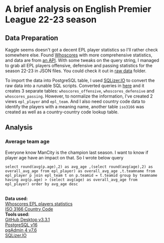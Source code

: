 # A brief analysis on English Premier League 22-23 season
## Data Preparation
<p>Kaggle seems doesn't got a decent EPL player statistics so I'll rather check somewhere else.  Found <a href="https://www.whoscored.com/">Whoscores</a> with more comprehensive statistics, and data are from <a href="https://www.whoscored.com/StatisticsFeed/1/GetPlayerStatistics?category=summary&subcategory=offensive&statsAccumulationType=0&isCurrent=true&playerId=&teamIds=&matchId=&stageId=22076&tournamentOptions=2&sortBy=Rating&sortAscending=&age=&ageComparisonType=&appearances=&appearancesComparisonType=&field=Overall&nationality=&positionOptions=&timeOfTheGameEnd=&timeOfTheGameStart=&isMinApp=true&page=2&includeZeroValues=&numberOfPlayersToPick=10">an API</a>.  With some tweaks on the query string, I managed to grab all EPL players offensive, defensive and passing statistics for the season 22-23 in JSON files.  You could check it out in <a href="https://github.com/siudd/epl_2223_analysis/tree/main/raw%20data">raw data</a> folder.</p>
<p>To import the data into PostgreSQL table, I used <a href="https://sqlizer.io/">SQLizer.IO</a> to convert the raw data into a runable SQL scripts.  Converted queries in <a href="https://github.com/siudd/epl_2223_analysis/tree/main/tables">here</a> and it creates 3 separate tables: <code>whoscores_offensive</code>, <code>whoscores_defensive</code> and <code>whoscores_passing</code>.  However, to normalize the information, I've created 2 views <code>epl_player</code> and <code>epl_team</code>.  And I also need country code data to identify the players with a meaning name, another table <code>iso3166</code> was created as well as a country-country code lookup table.</p>

## Analysis
### Average team age
<p>Everyone know ManCity is the champion last season.  I want to know if player age have an impact on that.  So I wrote below query</p>

`select round(avg(p.age),2) as avg_age
,(select round(avg(age),2) as overall_avg_age from epl_player) as overall_avg_age
,t.teamname
from epl_player p
join epl_team t on p.teamid = t.teamid
group by teamname
having avg(p.age) > (select avg(age) as overall_avg_age from epl_player)
order by avg_age desc`

<br><b>Data used:</b>
<br><a href="https://www.whoscored.com/Regions/252/Tournaments/2/Seasons/9075/Stages/20934/PlayerStatistics/England-Premier-League-2022-2023">Whoscores EPL players statistics</a>
<br><a href="https://en.wikipedia.org/wiki/List_of_ISO_3166_country_codes">ISO 3166 Country Code</a>
<br><b>Tools used:</b>
<br><a href="https://desktop.github.com/">GitHub Desktop v3.3.1</a>
<br><a href="https://www.postgresql.org/download/">PostgreSQL v16</a>
<br><a href="https://www.pgadmin.org/download/">pgAdmin 4 v7.6</a>
<br><a href="https://sqlizer.io/">SQLizer.IO</a>
